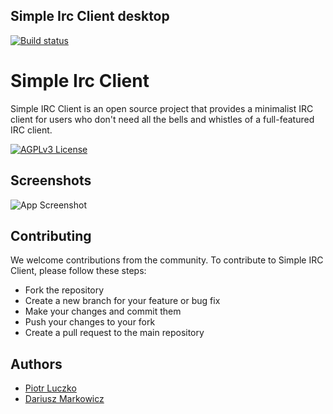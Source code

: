 ## Simple Irc Client desktop

[![Build status](https://github.com/Simple-Irc-Client/core/actions/workflows/tests.yml/badge.svg)](https://github.com/Simple-Irc-Client/core/actions/workflows/tests.yml)


# Simple Irc Client

Simple IRC Client is an open source project that provides a minimalist IRC client for users who don't need all the bells and whistles of a full-featured IRC client.



[![AGPLv3 License](https://img.shields.io/badge/License-AGPL%20v3-yellow.svg)](https://opensource.org/licenses/)
## Screenshots

![App Screenshot](https://via.placeholder.com/468x300?text=Screenshot)


## Contributing

We welcome contributions from the community. To contribute to Simple IRC Client, please follow these steps:

- Fork the repository
- Create a new branch for your feature or bug fix
- Make your changes and commit them
- Push your changes to your fork
- Create a pull request to the main repository

## Authors

- [Piotr Luczko](https://www.github.com/piotrluczko)
- [Dariusz Markowicz](https://www.github.com/dmarkowicz)

